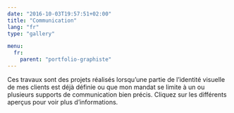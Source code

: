 ```yaml
---
date: "2016-10-03T19:57:51+02:00"
title: "Communication"
lang: "fr"
type: "gallery"

menu:
  fr:
    parent: "portfolio-graphiste"
---
```


Ces travaux sont des projets réalisés lorsqu’une partie de l’identité visuelle de mes clients est déjà définie ou que mon mandat se limite à un ou plusieurs supports de communication bien précis. Cliquez sur les différents aperçus pour voir plus d’informations.

